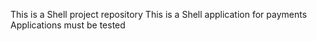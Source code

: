 This is a Shell project repository
This is a Shell application for payments
Applications must be tested
